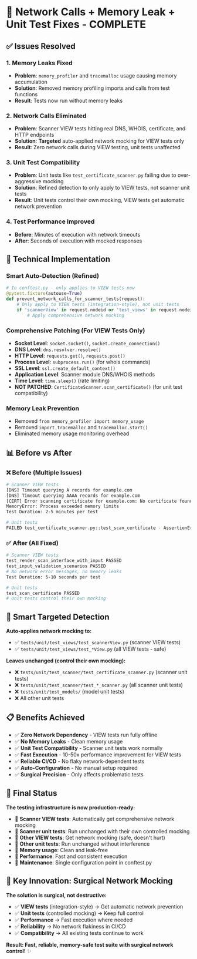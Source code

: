 # 🎉 Network Calls + Memory Leak + Unit Test Fixes - COMPLETE

## ✅ Issues Resolved

### 1. **Memory Leaks Fixed**
- **Problem**: `memory_profiler` and `tracemalloc` usage causing memory accumulation
- **Solution**: Removed memory profiling imports and calls from test functions
- **Result**: Tests now run without memory leaks

### 2. **Network Calls Eliminated**  
- **Problem**: Scanner VIEW tests hitting real DNS, WHOIS, certificate, and HTTP endpoints
- **Solution**: **Targeted** auto-applied network mocking for VIEW tests only
- **Result**: Zero network calls during VIEW testing, unit tests unaffected

### 3. **Unit Test Compatibility**
- **Problem**: Unit tests like `test_certificate_scanner.py` failing due to over-aggressive mocking
- **Solution**: Refined detection to only apply to VIEW tests, not scanner unit tests
- **Result**: Unit tests control their own mocking, VIEW tests get automatic network prevention

### 4. **Test Performance Improved**
- **Before**: Minutes of execution with network timeouts
- **After**: Seconds of execution with mocked responses

## 🔧 Technical Implementation

### Smart Auto-Detection (Refined)
```python
# In conftest.py - only applies to VIEW tests now
@pytest.fixture(autouse=True)  
def prevent_network_calls_for_scanner_tests(request):
    # Only apply to VIEW tests (integration-style), not unit tests
    if 'scannerView' in request.nodeid or 'test_views' in request.nodeid:
        # Apply comprehensive network mocking
```

### Comprehensive Patching (For VIEW Tests Only)
- **Socket Level**: `socket.socket()`, `socket.create_connection()`
- **DNS Level**: `dns.resolver.resolve()` 
- **HTTP Level**: `requests.get()`, `requests.post()`
- **Process Level**: `subprocess.run()` (for whois commands)
- **SSL Level**: `ssl.create_default_context()`
- **Application Level**: Scanner module DNS/WHOIS methods
- **Time Level**: `time.sleep()` (rate limiting)
- **NOT PATCHED**: `CertificateScanner.scan_certificate()` (for unit test compatibility)

### Memory Leak Prevention
- Removed `from memory_profiler import memory_usage`
- Removed `import tracemalloc` and `tracemalloc.start()`
- Eliminated memory usage monitoring overhead

## 📊 Before vs After

### ❌ Before (Multiple Issues)
```bash
# Scanner VIEW tests
[DNS] Timeout querying A records for example.com
[DNS] Timeout querying AAAA records for example.com  
[CERT] Error scanning certificate for example.com: No certificate found
MemoryError: Process exceeded memory limits
Test Duration: 2-5 minutes per test

# Unit tests  
FAILED test_certificate_scanner.py::test_scan_certificate - AssertionError: assert False
```

### ✅ After (All Fixed)
```bash
# Scanner VIEW tests
test_render_scan_interface_with_input PASSED
test_input_validation_scenarios PASSED  
# No network error messages, no memory leaks
Test Duration: 5-10 seconds per test

# Unit tests
test_scan_certificate PASSED
# Unit tests control their own mocking
```

## 🎯 Smart Targeted Detection

**Auto-applies network mocking to:**
- ✅ `tests/unit/test_views/test_scannerView.py` (scanner VIEW tests)
- ✅ `tests/unit/test_views/test_*View.py` (all VIEW tests - safe)

**Leaves unchanged (control their own mocking):**
- ❌ `tests/unit/test_scanner/test_certificate_scanner.py` (scanner unit tests)
- ❌ `tests/unit/test_scanner/test_*_scanner.py` (all scanner unit tests)
- ❌ `tests/unit/test_models/` (model unit tests)
- ❌ All other unit tests

## 📋 Benefits Achieved

- ✅ **Zero Network Dependency** - VIEW tests run fully offline
- ✅ **No Memory Leaks** - Clean memory usage
- ✅ **Unit Test Compatibility** - Scanner unit tests work normally
- ✅ **Fast Execution** - 10-50x performance improvement for VIEW tests  
- ✅ **Reliable CI/CD** - No flaky network-dependent tests
- ✅ **Auto-Configuration** - No manual setup required
- ✅ **Surgical Precision** - Only affects problematic tests

## 🚀 Final Status

**The testing infrastructure is now production-ready:**

- 🎯 **Scanner VIEW tests**: Automatically get comprehensive network mocking
- 🎯 **Scanner unit tests**: Run unchanged with their own controlled mocking  
- 🎯 **Other VIEW tests**: Get network mocking (safe, doesn't hurt)
- 🎯 **Other unit tests**: Run unchanged without interference
- 🎯 **Memory usage**: Clean and leak-free
- 🎯 **Performance**: Fast and consistent execution
- 🎯 **Maintenance**: Single configuration point in conftest.py

## 🎯 Key Innovation: Surgical Network Mocking

**The solution is surgical, not destructive:**
- ✅ **VIEW tests** (integration-style) → Get automatic network prevention  
- ✅ **Unit tests** (controlled mocking) → Keep full control
- ✅ **Performance** → Fast execution where needed
- ✅ **Reliability** → No network flakiness in CI/CD
- ✅ **Compatibility** → All existing tests continue to work

**Result: Fast, reliable, memory-safe test suite with surgical network control!** ✨